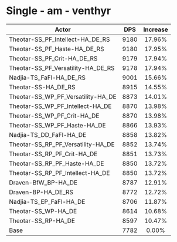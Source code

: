 # Single - am - venthyr
| Actor | DPS | Increase |
|---|:---:|:---:|
|Theotar-SS_PF_Intellect-HA_DE_RS|9180|17.96%|
|Theotar-SS_PF_Haste-HA_DE_RS|9180|17.95%|
|Theotar-SS_PF_Crit-HA_DE_RS|9179|17.94%|
|Theotar-SS_PF_Versatility-HA_DE_RS|9178|17.94%|
|Nadjia-TS_FaFl-HA_DE_RS|9001|15.66%|
|Theotar-SS-HA_DE_RS|8915|14.55%|
|Theotar-SS_WP_PF_Versatility-HA_DE|8873|14.01%|
|Theotar-SS_WP_PF_Intellect-HA_DE|8870|13.98%|
|Theotar-SS_WP_PF_Crit-HA_DE|8870|13.98%|
|Theotar-SS_WP_PF_Haste-HA_DE|8866|13.93%|
|Nadjia-TS_DD_FaFl-HA_DE|8858|13.82%|
|Theotar-SS_RP_PF_Versatility-HA_DE|8852|13.74%|
|Theotar-SS_RP_PF_Crit-HA_DE|8851|13.73%|
|Theotar-SS_RP_PF_Haste-HA_DE|8850|13.72%|
|Theotar-SS_RP_PF_Intellect-HA_DE|8850|13.72%|
|Draven-BfW_BP-HA_DE|8787|12.91%|
|Draven-BP-HA_DE_RS|8772|12.72%|
|Nadjia-TS_EP_FaFl-HA_DE|8706|11.87%|
|Theotar-SS_WP-HA_DE|8614|10.68%|
|Theotar-SS_RP-HA_DE|8597|10.47%|
|Base|7782|0.00%|
